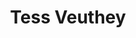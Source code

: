 ---
title: "Tess Veuthey"
presenter_id: tess_veuthey
permalink: /member_full_publications/tess_veuthey
layout: member_all_publications
---